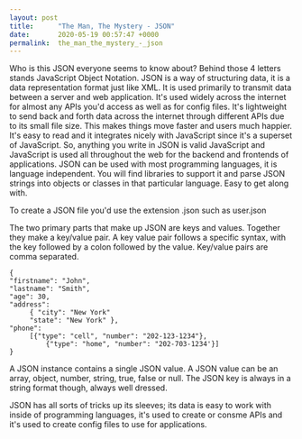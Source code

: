```yaml
---
layout: post
title:      "The Man, The Mystery - JSON"
date:       2020-05-19 00:57:47 +0000
permalink:  the_man_the_mystery_-_json
---
```



Who is this JSON everyone seems to know about? Behind those 4 letters stands JavaScript Object Notation. JSON is a way of structuring data, it is a data representation format just like XML. It is used primarily to transmit data between a server and web application. It's used widely across the internet for almost any APIs you'd access as well as for config files. It's lightweight to send back and forth data across the internet through different APIs due to its small file size. This makes things move faster and users much happier. It's easy to read and it integrates nicely with JavaScript since it's a superset of JavaScript. So, anything you write in JSON is valid JavaScript and JavaScript is used all throughout the web for the backend and frontends of applications. JSON can be used with most programming languages, it is language independent. You will find libraries to support it and parse JSON strings into objects or classes in that particular language. Easy to get along with.

To create a JSON file you'd use the extension .json such as user.json

The two primary parts that make up JSON are keys and values. Together they make a key/value pair. A key value pair follows a specific syntax, with the key followed by a colon followed by the value. Key/value pairs are comma separated.

```
{
"firstname": "John",
"lastname": "Smith",
"age": 30,
"address": 
     { "city": "New York"
     "state": "New York" },
"phone":
     [{"type": "cell", "number": "202-123-1234"}, 
		 {"type": "home", "number": "202-703-1234'}]
}
```

A JSON instance contains a single JSON value. A JSON value can be an array, object, number, string, true, false or null. The JSON key is always in a string format though, always well dressed. 

JSON has all sorts of tricks up its sleeves; its data is easy to work with inside of programming languages, it's used to create or consme APIs and it's used to create config files to use for applications.
